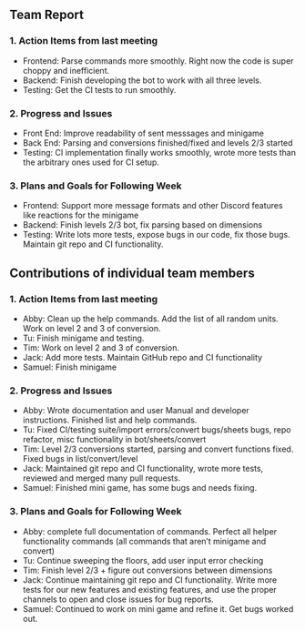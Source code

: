 ## Team Report

### 1. Action Items from last meeting

- Frontend: Parse commands more smoothly. Right now the code is super choppy and inefficient.
- Backend: Finish developing the bot to work with all three levels.
- Testing: Get the CI tests to run smoothly.

### 2. Progress and Issues

- Front End: Improve readability of sent messsages and minigame
- Back End: Parsing and conversions finished/fixed and levels 2/3 started
- Testing: CI implementation finally works smoothly, wrote more tests than the arbitrary ones used for CI setup.

### 3. Plans and Goals for Following Week

- Frontend: Support more message formats and other Discord features like reactions for the minigame
- Backend: Finish levels 2/3 bot, fix parsing based on dimensions
- Testing: Write lots more tests, expose bugs in our code, fix those bugs. Maintain git repo and CI functionality.

## Contributions of individual team members

### 1. Action Items from last meeting

- Abby: Clean up the help commands. Add the list of all random units. Work on level 2 and 3 of conversion.
- Tu: Finish minigame and testing.
- Tim: Work on level 2 and 3 of conversion.
- Jack: Add more tests. Maintain GitHub repo and CI functionality
- Samuel: Finish minigame

### 2. Progress and Issues

- Abby: Wrote documentation and user Manual and developer instructions. Finished list and help commands.
- Tu: Fixed CI/testing suite/import errors/convert bugs/sheets bugs, repo refactor, misc functionality in bot/sheets/convert
- Tim: Level 2/3 conversions started, parsing and convert functions fixed. Fixed bugs in list/convert/level
- Jack: Maintained git repo and CI functionality, wrote more tests, reviewed and merged many pull requests.
- Samuel: Finished mini game, has some bugs and needs fixing.

### 3. Plans and Goals for Following Week

- Abby: complete full documentation of commands. Perfect all helper functionality commands (all commands that aren’t minigame and convert)
- Tu: Continue sweeping the floors, add user input error checking
- Tim: Finish level 2/3 + figure out conversions between dimensions
- Jack: Continue maintaining git repo and CI functionality. Write more tests for our new features and existing features, and use the proper channels to open and close issues for bug reports.
- Samuel: Continued to work on mini game and refine it. Get bugs worked out.

